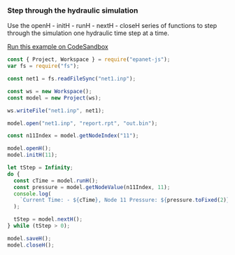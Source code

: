 ### Step through the hydraulic simulation

Use the openH - initH - runH - nextH - closeH series of functions to step through the simulation one hydraulic time step at a time.

[Run this example on CodeSandbox](https://codesandbox.io/embed/long-flower-npqiq?expanddevtools=1&fontsize=14&hidenavigation=1&module=%2Fsrc%2Findex.js&theme=dark)

```js
const { Project, Workspace } = require("epanet-js");
var fs = require("fs");

const net1 = fs.readFileSync("net1.inp");

const ws = new Workspace();
const model = new Project(ws);

ws.writeFile("net1.inp", net1);

model.open("net1.inp", "report.rpt", "out.bin");

const n11Index = model.getNodeIndex("11");

model.openH();
model.initH(11);

let tStep = Infinity;
do {
  const cTime = model.runH();
  const pressure = model.getNodeValue(n11Index, 11);
  console.log(
    `Current Time: - ${cTime}, Node 11 Pressure: ${pressure.toFixed(2)}`
  );

  tStep = model.nextH();
} while (tStep > 0);

model.saveH();
model.closeH();
```
